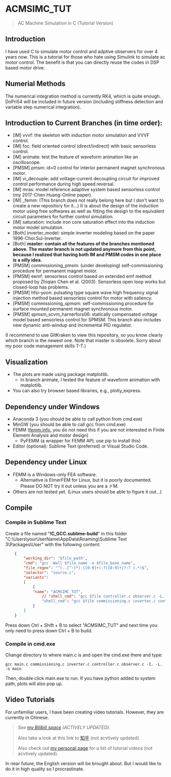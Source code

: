 # ACMSIMC_TUT
> AC Machine Simulation in C (Tutorial Version)

## Introduction
I have used C to simulate motor control and adptive observers for over 4 years now.
This is a tutorial for those who hate using Simulink to simulate ac motor control.
The benefit is that you can directly reuse the codes in DSP based motor drive.

## Numerial Methods
The numerical integration method is currently RK4, which is quite enough. 
DoPri54 will be included in future version (including stiffness detection and variable step numerical integration).

## Introduction to Current Branches (in time order):
- [IM] vvvf: the skeleton with induction motor simulation and VVVF control.
- [IM] foc: field oriented control (direct/indirect) with basic sensorless control.
- [IM] animate: test the feature of waveform animation like an oscilloscope.
- [PMSM] pmsm: id=0 control for interior permanent magnet synchronous motor.
- [IM] vi_decouple: add voltage-current decoupling circuit for improved control performance during high speed reversal.
- [IM] mras: model reference adaptive system based sensorless control (my 2017-Chen.Huang-Online paper).
- [IM] \_femm: (This branch does not really belong here but I don't want to create a new repository for it...) It is about the design of the induction motor using free softwares as well as fitting the design to the equivalent circuit parameters for further control simulation.
- [IM] saturation: include iron core saturation effect into the induction motor model simulation.
- [Both] inverter_model: simple inverter modeling based on the paper 1996-Choi.Sul-Inverter.
- [Both] **master: contain all the features of the branches mentioned above. The master branch is not updated anymore from this point, because I realized that having both IM and PMSM codes in one place is a silly idea.**
- [PMSM] commissioning_pmsm: (under developing) self-commissioning procedure for permanent magnet motor.
- [PMSM] eemf: sensorless control based on extended emf method proposed by Zhiqian Chen et al. (2003). Sensorless open loop works but closed-loop has problems.
- [PMSM] hfsi-yoon: pulsating type square wave high frequency signal injection method based sensorless control for motor with saliency.
- [PMSM] commissioning_spmsm: self-commissioning procedure for surface mounted permanent magnet synchronous motor.
- [PMSM] spmsm_scvm_harnerfors06: statically compensated voltage model based sensorless control for SPMSM. This branch also includes new dynamic anti-windup and incremental PID regulator.

(I recommend to use GitKraken to view this repository, so you know clearly which branch is the newest one. Note that master is obsolete. Sorry about my poor code management skills T-T.)

## Visualization
- The plots are made using package matplotlib. 
    - In branch animate, I tested the feature of waveform animation with matplotlib.
- You can also try browser based libraries, e.g., plotly_express.

## Dependency under Windows
- Anaconda 3 (you should be able to call python from cmd.exe)
- MinGW (you should be able to call gcc from cmd.exe)
- FEMM ([femm.info](http://www.femm.info/wiki/HomePage), you do not need this if you are not interested in Finite Element Analysis and motor design)
  - PyFEMM (a wrapper for FEMM API; use pip to install this)
- Editor (optional): Sublime Text (preferred) or Visual Studio Code.

## Dependency under Linux
- FEMM is a Windows-only FEA software. 
    - Alternative is ElmerFEM for Linux, but it is poorly documented. Please DO NOT try it out unless you are a ドM.
- Others are not tested yet. (Linux users should be able to figure it out...)

## Compile

### Compile in Sublime Text
Create a file named "**!C_GCC.sublime-build**" in this folder "C:\Users\yourUserName\AppData\Roaming\Sublime Text 3\Packages\User" with the following content:
```json
    {
        "working_dir": "$file_path",
        "cmd": "gcc -Wall $file_name -o $file_base_name",
        "file_regex": "^(..[^:]*):([0-9]+):?([0-9]+)?:? (.*)$",
        "selector": "source.c",
        "variants": 
        [
            {   
            "name": "ACMSIMC_TUT",
                // "shell_cmd": "gcc $file controller.c observer.c -L. -o $file_base_name && start cmd /c \"${file_path}/${file_base_name}\""
                "shell_cmd": "gcc $file commissioning.c inverter.c controller.c observer.c -L. -o $file_base_name && start cmd /c \"${file_path}/${file_base_name}\""
            }
        ]
    }
```
Press down Ctrl + Shift + B to select "ACMSIMC_TUT" and next time you only need to press down Ctrl + B to build.

### Compile in cmd.exe
Change directory to where main.c is and open the cmd.exe there and type:
```batch
gcc main.c commissioning.c inverter.c controller.c observer.c -I. -L. -o main
```
Then, double click main.exe to run.
If you have python added to system path, plots will also pop up.


## Video Tutorials
For unfamiliar users, I have been creating video tutorials. However, they are currently in Chinese. 
> *See [my Bilibili space](https://space.bilibili.com/7132537) (ACTIVELY UPDATED).*
> 
> Also take a look at this link to [知乎](https://zhuanlan.zhihu.com/p/64445558) (not acvtively updated).
> 
> Also check out [my personal page](https://horychen.github.io) for a list of tutorial videos (not acvtively updated). 

In near future, the English version will be brought about. But I would like to do it in high quality so I procrastinate.

<!-- **[Important Update]** I made a video in English to explain how to use C codes to simulate sensorless drive using the method from one of my papers ("Resistances and Speed Estimation in Sensorless Induction Motor Drives Using a Model with Known Regressors"). Here is the [link]() to it.
Jiahao
2020/02/10
 -->
